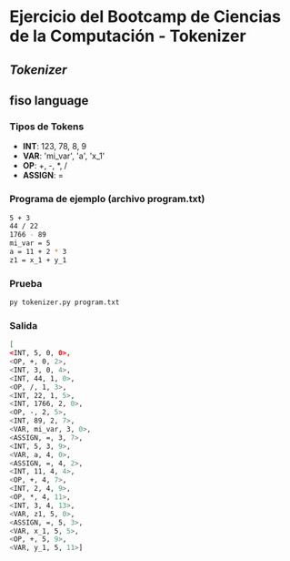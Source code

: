 # Ejercicio del Bootcamp de Ciencias de la Computación - Tokenizer
## _Tokenizer_

## fiso language

### Tipos de Tokens
- **INT**: 123, 78, 8, 9
- **VAR**: 'mi_var', 'a', 'x_1'
- **OP**: +, -, *, /
- **ASSIGN**: =

### Programa de ejemplo (archivo program.txt)
```sh
5 + 3
44 / 22
1766 - 89
mi_var = 5
a = 11 + 2 * 3
z1 = x_1 + y_1
```

### Prueba
```sh
py tokenizer.py program.txt
```

### Salida
```sh
[
<INT, 5, 0, 0>, 
<OP, +, 0, 2>, 
<INT, 3, 0, 4>, 
<INT, 44, 1, 0>,
<OP, /, 1, 3>,
<INT, 22, 1, 5>,
<INT, 1766, 2, 0>,
<OP, -, 2, 5>,
<INT, 89, 2, 7>,
<VAR, mi_var, 3, 0>,
<ASSIGN, =, 3, 7>,
<INT, 5, 3, 9>,
<VAR, a, 4, 0>,
<ASSIGN, =, 4, 2>,
<INT, 11, 4, 4>,
<OP, +, 4, 7>,
<INT, 2, 4, 9>,
<OP, *, 4, 11>,
<INT, 3, 4, 13>,
<VAR, z1, 5, 0>,
<ASSIGN, =, 5, 3>,
<VAR, x_1, 5, 5>,
<OP, +, 5, 9>,
<VAR, y_1, 5, 11>]
```